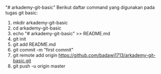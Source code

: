 "# arkademy-git-basic" 
Berikut daftar command yang digunakan pada tugas git basic:

1. mkdir arkademy-git-basic
2. cd arkademy-git-basic
3. echo "# arkademy-git-basic" >> README.md
4. git init
5. git add README.md
6. git commit -m "first commit"
7. git remote add origin https://github.com/badawi1713/arkademy-git-basic.git
8. git push -u origin master